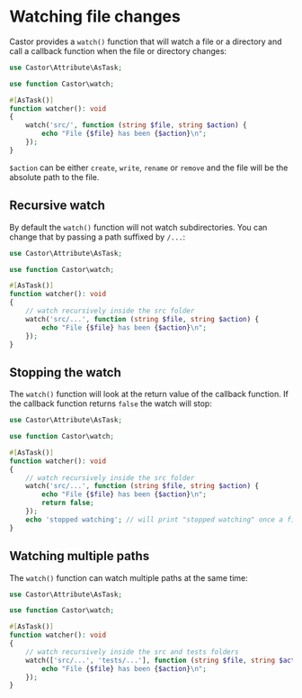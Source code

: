 # Watching file changes

Castor provides a `watch()` function that will watch a file or a directory and
call a callback function when the file or directory changes:

```php
use Castor\Attribute\AsTask;

use function Castor\watch;

#[AsTask()]
function watcher(): void
{
    watch('src/', function (string $file, string $action) {
        echo "File {$file} has been {$action}\n";
    });
}
```

`$action` can be either `create`, `write`, `rename` or `remove` and the file
will be the absolute path to the file.

## Recursive watch

By default the `watch()` function will not watch subdirectories. You can change
that by passing a path suffixed by `/...`:

```php
use Castor\Attribute\AsTask;

use function Castor\watch;

#[AsTask()]
function watcher(): void
{
    // watch recursively inside the src folder
    watch('src/...', function (string $file, string $action) {
        echo "File {$file} has been {$action}\n";
    });
}
```

## Stopping the watch

The `watch()` function will look at the return value of the callback function. If
the callback function returns `false` the watch will stop:

```php
use Castor\Attribute\AsTask;

use function Castor\watch;

#[AsTask()]
function watcher(): void
{
    // watch recursively inside the src folder
    watch('src/...', function (string $file, string $action) {
        echo "File {$file} has been {$action}\n";
        return false;
    });
    echo 'stopped watching'; // will print "stopped watching" once a file has been modified in the src folder
}
```

## Watching multiple paths

The `watch()` function can watch multiple paths at the same time:

```php
use Castor\Attribute\AsTask;

use function Castor\watch;

#[AsTask()]
function watcher(): void
{
    // watch recursively inside the src and tests folders
    watch(['src/...', 'tests/...'], function (string $file, string $action) {
        echo "File {$file} has been {$action}\n";
    });
}
```
